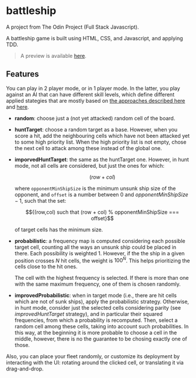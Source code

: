 # battleship

A project from The Odin Project (Full Stack Javascript).

A battleship game is built using HTML, CSS, and Javascript, and applying TDD.

> A preview is available [here](http://frarosset.github.io/battleship).

## Features

You can play in 2 player mode, or in 1 player mode. In the latter, you play against an AI that can have different skill levels, which define different applied stategies that are mostly based on [the approaches described here](https://www.datagenetics.com/blog/december32011/) and [here](https://towardsdatascience.com/coding-an-intelligent-battleship-agent-bf0064a4b319).

- **random**: choose just a (not yet attacked) random cell of the board.

- **huntTarget**: choose a random target as a base. However, when you score a hit, add the neighbouring cells
  which have not been attacked yet to some high priority list. When the high priority list is not
  empty, chose the next cell to attack among these instead of the global one.

- **imporvedHuntTarget**: the same as the huntTarget one. However, in hunt mode, not all cells are considered,
  but just the ones for which:
  ```math
  (row + col) % opponentMinShipSize === offset,
  ```
  where ```opponentMinShipSize``` is the minimum unsunk ship size of the opponent, and ```offset``` is a number between $0$
  and $opponentMinShipSize-1$, such that the set:
  ```math
  {(row,col) such that (row + col) % opponentMinShipSize === offset}
  ```
  of target cells has the minimum size.

- **probabilistic**: a frequency map is computed considering each possible target cell, counting all the ways an unsunk ship could
  be placed in there. Each possibility is weighted $1$. However, if the the ship in a given position crosses
  $N$ hit cells, the weight is $100^N$. This helps prioritizing the cells close to the hit ones.
  
  The cell with the highest frequency is selected. If there is more than one with the same maximum frequency, one of
  them is chosen randomly.

 - **improvedProbabilistic**: when in target mode (i.e., there are hit cells which are not of sunk ships), apply the probabilistic strategy.
   Otherwise, in hunt mode, consider just the selected cells considering parity (see *improvedHuntTarget* strategy), and in
   particular their squared frequencies, from which a probability is recomputed. Then, select a random cell among these cells,
   taking into account such probabilities. In this way, at the beginning it is more probable to choose a cell in the middle,
   however, there is no the guarantee to be chosing exactly one of those.

Also, you can place your fleet randomly, or customize its deployment by interacting with the UI: rotating around the clicked cell, or translating it via drag-and-drop.

